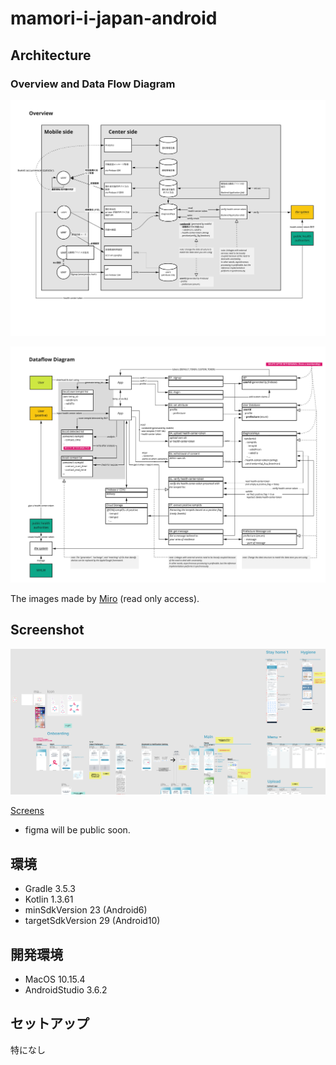 # mamori-i-japan-android

## Architecture

### Overview and Data Flow Diagram

![Overview](./docs/overview.jpg)

![Data Flow Diagram](./docs/dfd.jpg)

The images made by [Miro](https://miro.com/app/board/o9J_ksGHtPE=/) (read only access).

## Screenshot

![ScreenOverview](./docs/screen-overview.png)

[Screens](./docs/screens.pdf)

- figma will be public soon.

## 環境

- Gradle 3.5.3
- Kotlin 1.3.61
- minSdkVersion 23 (Android6)
- targetSdkVersion 29 (Android10)

## 開発環境

- MacOS 10.15.4
- AndroidStudio 3.6.2

## セットアップ

特になし